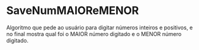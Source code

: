 # SaveNumMAIOReMENOR
Algoritmo que pede ao usuário para digitar números inteiros e positivos, e no final mostra qual foi o MAIOR número digitado e o MENOR número digitado.
